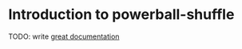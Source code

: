 # Introduction to powerball-shuffle

TODO: write [great documentation](http://jacobian.org/writing/what-to-write/)
